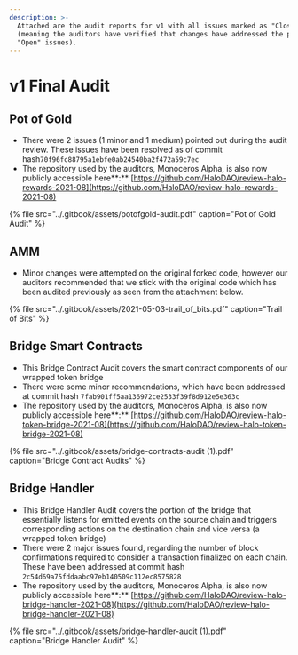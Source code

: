 ```yaml
---
description: >-
  Attached are the audit reports for v1 with all issues marked as "Closed"
  (meaning the auditors have verified that changes have addressed the previously
  "Open" issues).
---
```


# v1 Final Audit

## **Pot of Gold**

* There were 2 issues \(1 minor and 1 medium\) pointed out during the audit review. These issues have  been resolved as of commit hash`70f96fc88795a1ebfe0ab24540ba2f472a59c7ec`
* The repository used by the auditors, Monoceros Alpha, is also now publicly accessible here**:** [https://github.com/HaloDAO/review-halo-rewards-2021-08](https://github.com/HaloDAO/review-halo-rewards-2021-08)

{% file src="../.gitbook/assets/potofgold-audit.pdf" caption="Pot of Gold Audit" %}

## **AMM**

* Minor changes were attempted on the original forked code, however our auditors recommended that we stick with the original code which has been audited previously as seen from the attachment below.

{% file src="../.gitbook/assets/2021-05-03-trail\_of\_bits.pdf" caption="Trail of Bits" %}

## **Bridge Smart Contracts**

* This Bridge Contract Audit covers the smart contract components of our wrapped token bridge
* There were some minor recommendations, which have been addressed at commit hash `7fab901ff5aa136972ce2533f39f8d912e5e363c`
* The repository used by the auditors, Monoceros Alpha, is also now publicly accessible here**:** [https://github.com/HaloDAO/review-halo-token-bridge-2021-08](https://github.com/HaloDAO/review-halo-token-bridge-2021-08)

{% file src="../.gitbook/assets/bridge-contracts-audit \(1\).pdf" caption="Bridge Contract Audits" %}

## **Bridge Handler**

* This Bridge Handler Audit covers the portion of the bridge that essentially listens for emitted events on the source chain and triggers corresponding actions on the destination chain and vice versa \(a wrapped token bridge\)
* There were 2 major issues found, regarding the number of block confirmations required to consider a transaction finalized on each chain. These have been addressed at commit hash `2c54d69a75fddaabc97eb140509c112ec8575828`
* The repository used by the auditors, Monoceros Alpha, is also now publicly accessible here**:** [https://github.com/HaloDAO/review-halo-bridge-handler-2021-08](https://github.com/HaloDAO/review-halo-bridge-handler-2021-08)

{% file src="../.gitbook/assets/bridge-handler-audit \(1\).pdf" caption="Bridge Handler Audit" %}

